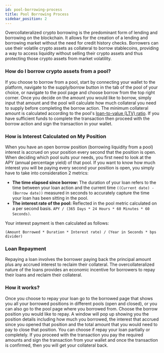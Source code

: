 ```yaml
---
id: pool-borrowing-process
title: Pool Borrowing Process
sidebar_position: 2
---
```


Overcollateralized crypto borrowing is the predominant form of lending and borrowing on the blockchain. It allows for the creation of a lending and borrowing market without the need for credit history checks. Borrowers can use their volatile crypto assets as collateral to borrow stablecoins, providing a way to access liquidity without selling their crypto assets and thus protecting those crypto assets from market volatility.

### How do I borrow crypto assets from a pool?

If you choose to borrow from a pool, start by connecting your wallet to the platform, navigate to the supply/borrow button in the tab of the pool of your choice, or navigate to the pool page and choose borrow from the top right corner. Once you decide on the amount you would like to borrow, simply input that amount and the pool will calculate how much collateral you need to supply before completing the borrow action. The minimum collateral amount is calculated according to the pool's [loan-to-value (LTV) ratio](/docs/resources/glossary#loan-to-value-ltv-ratio-also-called-collateral-token-percentage). If you have sufficient funds to complete the transaction then proceed with the borrow action and sign the transaction in your wallet.

### How is Interest Calculated on My Position

When you have an open borrow position (borrowing liquidity from a pool) interest is accrued on your position every second that the position is open. When deciding which pool suits your needs, you first need to look at the APY (annual percentage yield) of that pool. If you want to know how much interest you will be paying every second your position is open, you simply have to take into consideration 2 metrics:

- **The time elapsed since borrow:** The duration of your loan refers to the time between your loan action and the current time `((Current date) - (Borrow date))` measured in seconds to accurately capture the time your loan has been sitting in the pool.
- **The interest rate of the pool:** Reflected in the pool metric calculated on a per second basis. `APY / (365 Days * 24 Hours * 60 Minutes * 60 Seconds)`.

Your interest payment is then calculated as follows: 

```plaintext
(Amount Borrowed * Duration * Interest rate) / (Year in Seconds * bps divider)
```

### Loan Repayment

Repaying a loan involves the borrower paying back the principal amount plus any accrued interest to reclaim their collateral. The overcollateralized nature of the loans provides an economic incentive for borrowers to repay their loans and reclaim their collateral.

### How it works?

Once you choose to repay your loan go to the borrowed page that shows you all your borrowed positions in different pools (open and closed), or you can also go to the pool page where you borrowed from. Choose the borrow position you would like to repay. A window will pop up showing you the position details including how much you borrowed, the interest that accrued since you opened that position and the total amount that you would need to pay to close that position. You can choose if repay your loan partially or completely. If you proceed with the transaction you pay the required amounts and sign the transaction from your wallet and once the transaction is confirmed, then you will get your collateral back.
